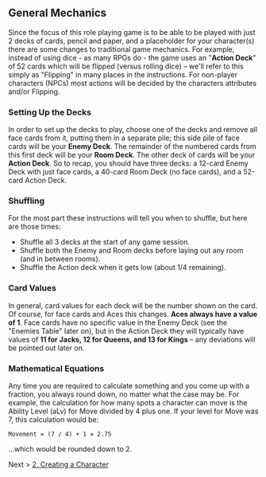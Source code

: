 ## General Mechanics

Since the focus of this role playing game is to be able to be played with just 2 decks of cards, pencil and paper, and a placeholder for your character(s) there are some changes to traditional game mechanics. For example, instead of using dice - as many RPGs do - the game uses an "**Action Deck**" of 52 cards which will be flipped (versus rolling dice) – we'll refer to this simply as "Flipping" in many places in the instructions. For non-player characters (NPCs) most actions will be decided by the characters attributes and/or Flipping.


### Setting Up the Decks

In order to set up the decks to play, choose one of the decks and remove all face cards from it, putting them in a separate pile; this side pile of face cards will be your **Enemy Deck**. The remainder of the numbered cards from this first deck will be your **Room Deck**. The other deck of cards will be your **Action Deck**. So to recap, you should have three decks: a 12-card Enemy Deck with just face cards, a 40-card Room Deck (no face cards), and a 52-card Action Deck.

### Shuffling

For the most part these instructions will tell you when to shuffle, but here are those times:

* Shuffle all 3 decks at the start of any game session.
* Shuffle both the Enemy and Room decks before laying out any room (and in between rooms).
* Shuffle the Action deck when it gets low (about 1/4 remaining).

### Card Values

In general, card values for each deck will be the number shown on the card. Of course, for face cards and Aces this changes. **Aces always have a value of 1**. Face cards have no specific value in the Enemy Deck (see the "Enemies Table" later on), but in the Action Deck they will typically have values of **11 for Jacks, 12 for Queens, and 13 for Kings** – any deviations will be pointed out later on.

### Mathematical Equations

Any time you are required to calculate something and you come up with a fraction, you always round down, no matter what the case may be. For example, the calculation for how many spots a character can move is the Ability Level (aLv) for Move divided by 4 plus one. If your level for Move was 7, this calculation would be:

```Movement = (7 / 4) + 1 = 2.75```

...which would be rounded down to 2.

Next > [2. Creating a Character](02_creating_a_character.md)
